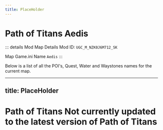 ```yaml
---
title: PlaceHolder
---
```


# Path of Titans Aedis

::: details Mod Map Details
Mod ID: `UGC_M_NZK0J6M712_SK`

Map Game.ini Name `Aedis`
:::

Below is a list of all the POI's, Quest, Water and Waystones names for the current map.

---

## title: PlaceHolder

# Path of Titans Not currently updated to the latest version of Path of Titans
